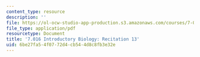 ```yaml
---
content_type: resource
description: ''
file: https://ol-ocw-studio-app-production.s3.amazonaws.com/courses/7-016-introductory-biology-fall-2018/6be27fa54f0772d4cb544d8c8fb3e32e_MIT7_016F18rec13.pdf
file_type: application/pdf
resourcetype: Document
title: '7.016 Introductory Biology: Recitation 13'
uid: 6be27fa5-4f07-72d4-cb54-4d8c8fb3e32e
---
```


